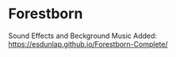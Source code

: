 # Forestborn
Sound Effects and Beckground Music Added: https://esdunlap.github.io/Forestborn-Complete/
